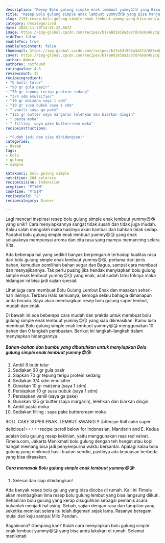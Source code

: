 ```yaml
---
description: "Resep Bolu gulung simple enak lembuut yummy😍😘 yang Bisa Manjain Lidah"
title: "Resep Bolu gulung simple enak lembuut yummy😍😘 yang Bisa Manjain Lidah"
slug: 2193-resep-bolu-gulung-simple-enak-lembuut-yummy-yang-bisa-manjain-lidah
category: Uncategorized
date: 2022-11-20T14:01:22.567Z
image: https://img-global.cpcdn.com/recipes/b17a8d1958a3a87d/680x482cq70/bolu-gulung-simple-enak-lembuut-yummy-foto-resep-utama.jpg
hideToc: false
enableToc: true
enableTocContent: false
thumbnail: https://img-global.cpcdn.com/recipes/b17a8d1958a3a87d/680x482cq70/bolu-gulung-simple-enak-lembuut-yummy-foto-resep-utama.jpg
cover: https://img-global.cpcdn.com/recipes/b17a8d1958a3a87d/680x482cq70/bolu-gulung-simple-enak-lembuut-yummy-foto-resep-utama.jpg
author: Admin
authorAv: notfound
ratingvalue: 4.3
reviewcount: 15
recipeingredient:
- "6 butir telur"
- "90 gr gula pasir"
- "70 gr tepung terigu protein sedang"
- "3/4 sdm emulsifier"
- "10 gr maizena saya 1 sdm"
- "10 gr susu bubuk saya 1 sdm"
- " vanili saya ga pake"
- "125 gr butter saya margarin lelehkan dan biarkan dingin"
- " pasta moka"
- " filling  saya pake buttercream moka"
recipeinstructions:

- "Sudah jadi dan siap dihidangkan!"
categories:
- Resep
tags:
- bolu
- gulung
- simple

katakunci: bolu gulung simple 
nutrition: 284 calories
recipecuisine: Indonesian
preptime: "PT10M"
cooktime: "PT51M"
recipeyield: "2"
recipecategory: Dinner

---
```





Lagi mencari inspirasi resep bolu gulung simple enak lembuut yummy😍😘 yang unik? Cara menyiapkannya sangat tidak susah dan tidak juga mudah. Kalau salah mengolah maka hasilnya akan hambar dan bahkan tidak sedap. Padahal bolu gulung simple enak lembuut yummy😍😘 yang enak selayaknya mempunyai aroma dan cita rasa yang mampu memancing selera Kita.





Ada beberapa hal yang sedikit banyak berpengaruh terhadap kualitas rasa dari bolu gulung simple enak lembuut yummy😍😘, pertama dari jenis bahan, kemudian pemilihan bahan segar dan Bagus, sampai cara membuat dan menyajikannya. Tak perlu pusing jika hendak menyiapkan bolu gulung simple enak lembuut yummy😍😘 yang enak,      asal sudah tahu triknya maka hidangan ini bisa jadi sajian spesial.














Lihat juga cara membuat Bolu Gulung Lembut Enak dan masakan sehari-hari lainnya. Terbaru Halo semuanya, semoga selalu bahagia dimanapun anda berada. Saya akan membagikan resep bolu gulung super lembut, mudah dan enak.






Di bawah ini ada beberapa cara mudah dan praktis untuk membuat bolu gulung simple enak lembuut yummy😍😘 yang siap dikreasikan. Kamu bisa membuat Bolu gulung simple enak lembuut yummy😍😘 menggunakan 10 bahan dan 0 langkah pembuatan. Berikut ini langkah-langkah dalam menyiapkan hidangannya.

<!--inarticleads1-->

##### Bahan-bahan dan bumbu yang dibutuhkan untuk menyiapkan Bolu gulung simple enak lembuut yummy😍😘:

1. Ambil 6 butir telur
1. Sediakan 90 gr gula pasir
1. Siapkan 70 gr tepung terigu protein sedang
1. Sediakan 3/4 sdm emulsifier
1. Gunakan 10 gr maizena (saya 1 sdm)
1. Persiapkan 10 gr susu bubuk (saya 1 sdm)
1. Persiapkan  vanili (saya ga pake)
1. Gunakan 125 gr butter (saya margarin), lelehkan dan biarkan dingin
1. Ambil  pasta moka
1. Sediakan  filling : saya pake buttercream moka


ROLL CAKE SUPER ENAK ,LEMBUT &amp;WANGI !! 👍Recipe Roll cake super delicious!⭐⭐⭐⭐⭐recipe :scroll below for Indonesian, Mandarin and E. Kedua adalah bolu gulung resep kekinian, yaitu menggunakan rasa red velvet. Fimela.com, Jakarta Menikmati bolu gulung dengan teh hangat atau kopi hangat memang bisa jadi penyempurna waktu bersantai. Apalagi kalau bolu gulung yang dinikmati hasil buatan sendiri, pastinya ada kepuasan berbeda yang bisa dirasakan. 

<!--inarticleads2-->

##### Cara memasak Bolu gulung simple enak lembuut yummy😍😘:


1. Selesai dan siap dihidangkan!

Ada banyak resep bolu gulung yang bisa dicoba di rumah. Kali ini Fimela akan membagikan lima resep bolu gulung lembut yang bisa langsung diikuti. Kehadiran bolu gulung yang kerap disuguhkan sebagai pemanis acara bukanlah menjadi hal asing. Sebab, sajian dengan rasa dan tampilan yang seketika memikat selera itu telah digemari sejak lama. Rasanya beragam mulai dari keju sampai Milo Pandan. 

Bagaimana? Gampang kan? Itulah cara menyiapkan bolu gulung simple enak lembuut yummy😍😘 yang bisa anda lakukan di rumah. Selamat menikmati
